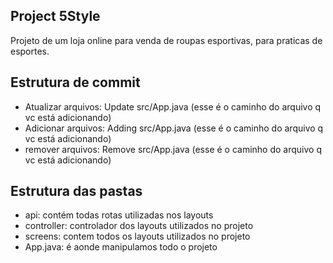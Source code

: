 ## Project 5Style

  Projeto de um loja online para venda de roupas esportivas, para praticas de esportes.

## Estrutura de commit


 - Atualizar arquivos: Update src/App.java (esse é o caminho do arquivo q vc está adicionando)
 - Adicionar arquivos: Adding src/App.java (esse é o caminho do arquivo q vc está adicionando)
 - remover arquivos: Remove src/App.java (esse é o caminho do arquivo q vc está adicionando)

## Estrutura das pastas

  - api: contém todas rotas utilizadas nos layouts
  - controller: controlador dos layouts utilizados no projeto
  - screens: contem todos os layouts utilizados no projeto 
  - App.java: é aonde manipulamos todo o projeto
